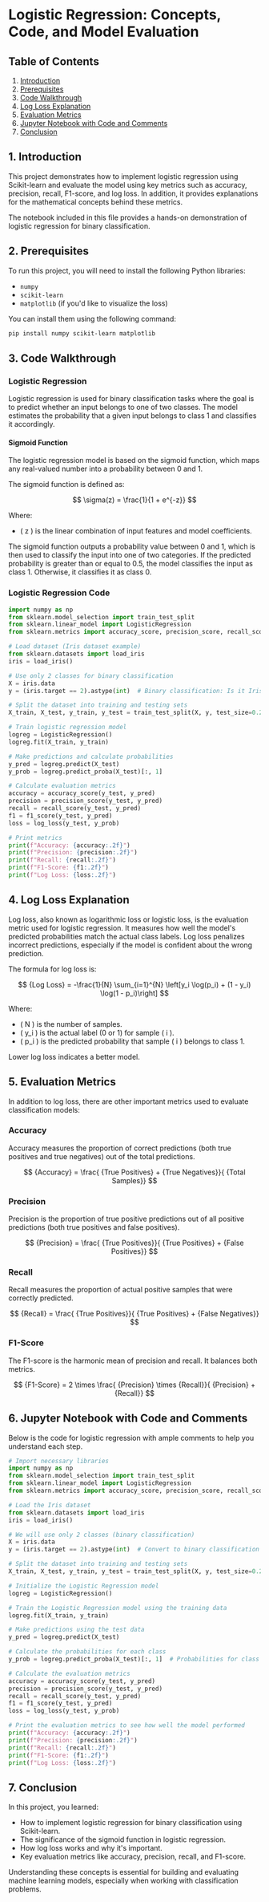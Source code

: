 
# Logistic Regression: Concepts, Code, and Model Evaluation

## Table of Contents
1. [Introduction](#1-introduction)
2. [Prerequisites](#2-prerequisites)
3. [Code Walkthrough](#3-code-walkthrough)
4. [Log Loss Explanation](#4-log-loss-explanation)
5. [Evaluation Metrics](#5-evaluation-metrics)
6. [Jupyter Notebook with Code and Comments](#6-jupyter-notebook-with-code-and-comments)
7. [Conclusion](#7-conclusion)

## 1. Introduction
This project demonstrates how to implement logistic regression using Scikit-learn and evaluate the model using key metrics such as accuracy, precision, recall, F1-score, and log loss. In addition, it provides explanations for the mathematical concepts behind these metrics.

The notebook included in this file provides a hands-on demonstration of logistic regression for binary classification.

## 2. Prerequisites

To run this project, you will need to install the following Python libraries:
- `numpy`
- `scikit-learn`
- `matplotlib` (if you'd like to visualize the loss)

You can install them using the following command:

```bash
pip install numpy scikit-learn matplotlib
```

## 3. Code Walkthrough

### Logistic Regression

Logistic regression is used for binary classification tasks where the goal is to predict whether an input belongs to one of two classes. The model estimates the probability that a given input belongs to class 1 and classifies it accordingly.

#### Sigmoid Function

The logistic regression model is based on the sigmoid function, which maps any real-valued number into a probability between 0 and 1.

The sigmoid function is defined as:

$$
\sigma(z) = \frac{1}{1 + e^{-z}}
$$

Where:
- \( z \) is the linear combination of input features and model coefficients.

The sigmoid function outputs a probability value between 0 and 1, which is then used to classify the input into one of two categories. If the predicted probability is greater than or equal to 0.5, the model classifies the input as class 1. Otherwise, it classifies it as class 0.

### Logistic Regression Code

```python
import numpy as np
from sklearn.model_selection import train_test_split
from sklearn.linear_model import LogisticRegression
from sklearn.metrics import accuracy_score, precision_score, recall_score, f1_score, log_loss

# Load dataset (Iris dataset example)
from sklearn.datasets import load_iris
iris = load_iris()

# Use only 2 classes for binary classification
X = iris.data
y = (iris.target == 2).astype(int)  # Binary classification: Is it Iris-Virginica or not?

# Split the dataset into training and testing sets
X_train, X_test, y_train, y_test = train_test_split(X, y, test_size=0.2, random_state=42)

# Train logistic regression model
logreg = LogisticRegression()
logreg.fit(X_train, y_train)

# Make predictions and calculate probabilities
y_pred = logreg.predict(X_test)
y_prob = logreg.predict_proba(X_test)[:, 1]

# Calculate evaluation metrics
accuracy = accuracy_score(y_test, y_pred)
precision = precision_score(y_test, y_pred)
recall = recall_score(y_test, y_pred)
f1 = f1_score(y_test, y_pred)
loss = log_loss(y_test, y_prob)

# Print metrics
print(f"Accuracy: {accuracy:.2f}")
print(f"Precision: {precision:.2f}")
print(f"Recall: {recall:.2f}")
print(f"F1-Score: {f1:.2f}")
print(f"Log Loss: {loss:.2f}")
```

## 4. Log Loss Explanation

Log loss, also known as logarithmic loss or logistic loss, is the evaluation metric used for logistic regression. It measures how well the model's predicted probabilities match the actual class labels. Log loss penalizes incorrect predictions, especially if the model is confident about the wrong prediction.

The formula for log loss is:

$$
    {Log Loss} = -\frac{1}{N} \sum_{i=1}^{N} \left[y_i \log(p_i) + (1 - y_i) \log(1 - p_i)\right]
$$

Where:
- \( N \) is the number of samples.
- \( y_i \) is the actual label (0 or 1) for sample \( i \).
- \( p_i \) is the predicted probability that sample \( i \) belongs to class 1.

Lower log loss indicates a better model.

## 5. Evaluation Metrics

In addition to log loss, there are other important metrics used to evaluate classification models:

### Accuracy

Accuracy measures the proportion of correct predictions (both true positives and true negatives) out of the total predictions.

$$
    {Accuracy} = \frac{	{True Positives} + 	{True Negatives}}{	{Total Samples}}
$$

### Precision

Precision is the proportion of true positive predictions out of all positive predictions (both true positives and false positives).

$$
    {Precision} = \frac{	{True Positives}}{	{True Positives} + 	{False Positives}}
$$

### Recall

Recall measures the proportion of actual positive samples that were correctly predicted.

$$
    {Recall} = \frac{	{True Positives}}{	{True Positives} + 	{False Negatives}}
$$

### F1-Score

The F1-score is the harmonic mean of precision and recall. It balances both metrics.

$$
    {F1-Score} = 2 \times \frac{	{Precision} \times 	{Recall}}{	{Precision} + 	{Recall}}
$$

## 6. Jupyter Notebook with Code and Comments

Below is the code for logistic regression with ample comments to help you understand each step.

```python
# Import necessary libraries
import numpy as np
from sklearn.model_selection import train_test_split
from sklearn.linear_model import LogisticRegression
from sklearn.metrics import accuracy_score, precision_score, recall_score, f1_score, log_loss

# Load the Iris dataset
from sklearn.datasets import load_iris
iris = load_iris()

# We will use only 2 classes (binary classification)
X = iris.data
y = (iris.target == 2).astype(int)  # Convert to binary classification problem

# Split the dataset into training and testing sets
X_train, X_test, y_train, y_test = train_test_split(X, y, test_size=0.2, random_state=42)

# Initialize the Logistic Regression model
logreg = LogisticRegression()

# Train the Logistic Regression model using the training data
logreg.fit(X_train, y_train)

# Make predictions using the test data
y_pred = logreg.predict(X_test)

# Calculate the probabilities for each class
y_prob = logreg.predict_proba(X_test)[:, 1]  # Probabilities for class 1 (Iris-Virginica)

# Calculate the evaluation metrics
accuracy = accuracy_score(y_test, y_pred)
precision = precision_score(y_test, y_pred)
recall = recall_score(y_test, y_pred)
f1 = f1_score(y_test, y_pred)
loss = log_loss(y_test, y_prob)

# Print the evaluation metrics to see how well the model performed
print(f"Accuracy: {accuracy:.2f}")
print(f"Precision: {precision:.2f}")
print(f"Recall: {recall:.2f}")
print(f"F1-Score: {f1:.2f}")
print(f"Log Loss: {loss:.2f}")
```

## 7. Conclusion

In this project, you learned:
- How to implement logistic regression for binary classification using Scikit-learn.
- The significance of the sigmoid function in logistic regression.
- How log loss works and why it's important.
- Key evaluation metrics like accuracy, precision, recall, and F1-score.

Understanding these concepts is essential for building and evaluating machine learning models, especially when working with classification problems.
